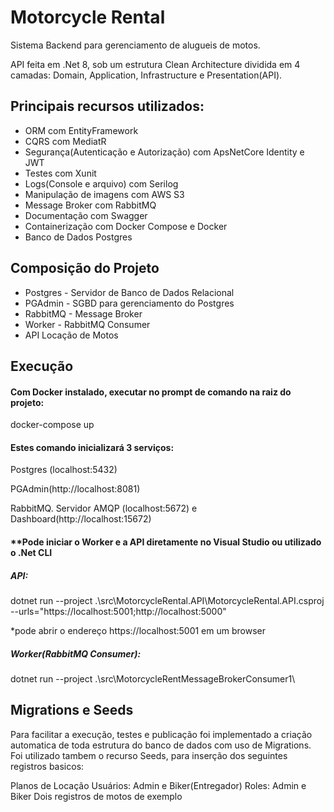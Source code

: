 
# Motorcycle Rental

Sistema Backend para gerenciamento de alugueis de motos.

API feita em .Net 8, sob um estrutura Clean Architecture dividida em 4 camadas: Domain, Application, Infrastructure e Presentation(API).


## Principais recursos utilizados:

- ORM com EntityFramework
- CQRS com MediatR
- Segurança(Autenticação e Autorização) com ApsNetCore Identity e JWT
- Testes com Xunit
- Logs(Console e arquivo) com Serilog
- Manipulação de imagens com AWS S3
- Message Broker com RabbitMQ
- Documentação com Swagger
- Containerização com Docker Compose e Docker
- Banco de Dados Postgres

## Composição do Projeto

- Postgres - Servidor de Banco de Dados Relacional
- PGAdmin - SGBD para gerenciamento do Postgres
- RabbitMQ - Message Broker
- Worker - RabbitMQ Consumer
- API Locação de Motos
## Execução

#### Com Docker instalado, executar no prompt de comando na raiz do projeto:

docker-compose up

#### Estes comando inicializará 3 serviços:

Postgres (localhost:5432)

PGAdmin(http://localhost:8081)

RabbitMQ. Servidor AMQP (localhost:5672) e Dashboard(http://localhost:15672)


#### **Pode iniciar o Worker e a API diretamente no Visual Studio ou utilizado o .Net CLI

##### API:

 dotnet run --project .\src\MotorcycleRental.API\MotorcycleRental.API.csproj --urls="https://localhost:5001;http://localhost:5000"

 *pode abrir o endereço https://localhost:5001 em um browser

##### Worker(RabbitMQ Consumer):

dotnet run --project .\src\MotorcycleRentMessageBrokerConsumer1\

## Migrations e Seeds

Para facilitar a execução, testes e publicação foi implementado a criação automatica de toda estrutura do banco de dados com uso de Migrations. Foi utilizado tambem o recurso Seeds, para inserção dos seguintes registros basicos:

Planos de Locação
Usuários: Admin e Biker(Entregador)
Roles: Admin e Biker
Dois registros de motos de exemplo

